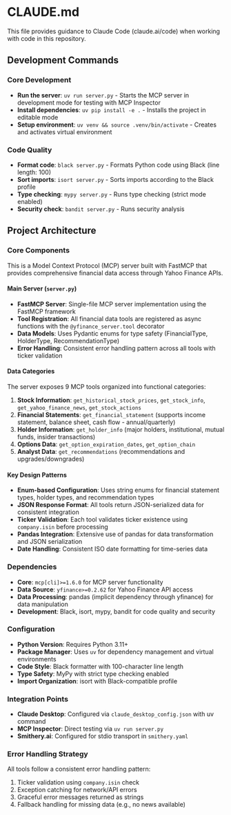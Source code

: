 # CLAUDE.md

This file provides guidance to Claude Code (claude.ai/code) when working with code in this repository.

## Development Commands

### Core Development
- **Run the server**: `uv run server.py` - Starts the MCP server in development mode for testing with MCP Inspector
- **Install dependencies**: `uv pip install -e .` - Installs the project in editable mode
- **Setup environment**: `uv venv && source .venv/bin/activate` - Creates and activates virtual environment

### Code Quality
- **Format code**: `black server.py` - Formats Python code using Black (line length: 100)
- **Sort imports**: `isort server.py` - Sorts imports according to the Black profile
- **Type checking**: `mypy server.py` - Runs type checking (strict mode enabled)
- **Security check**: `bandit server.py` - Runs security analysis

## Project Architecture

### Core Components
This is a Model Context Protocol (MCP) server built with FastMCP that provides comprehensive financial data access through Yahoo Finance APIs.

#### Main Server (`server.py`)
- **FastMCP Server**: Single-file MCP server implementation using the FastMCP framework
- **Tool Registration**: All financial data tools are registered as async functions with the `@yfinance_server.tool` decorator
- **Data Models**: Uses Pydantic enums for type safety (FinancialType, HolderType, RecommendationType)
- **Error Handling**: Consistent error handling pattern across all tools with ticker validation

#### Data Categories
The server exposes 9 MCP tools organized into functional categories:

1. **Stock Information**: `get_historical_stock_prices`, `get_stock_info`, `get_yahoo_finance_news`, `get_stock_actions`
2. **Financial Statements**: `get_financial_statement` (supports income statement, balance sheet, cash flow - annual/quarterly)
3. **Holder Information**: `get_holder_info` (major holders, institutional, mutual funds, insider transactions)
4. **Options Data**: `get_option_expiration_dates`, `get_option_chain`
5. **Analyst Data**: `get_recommendations` (recommendations and upgrades/downgrades)

#### Key Design Patterns
- **Enum-based Configuration**: Uses string enums for financial statement types, holder types, and recommendation types
- **JSON Response Format**: All tools return JSON-serialized data for consistent integration
- **Ticker Validation**: Each tool validates ticker existence using `company.isin` before processing
- **Pandas Integration**: Extensive use of pandas for data transformation and JSON serialization
- **Date Handling**: Consistent ISO date formatting for time-series data

### Dependencies
- **Core**: `mcp[cli]>=1.6.0` for MCP server functionality
- **Data Source**: `yfinance>=0.2.62` for Yahoo Finance API access
- **Data Processing**: pandas (implicit dependency through yfinance) for data manipulation
- **Development**: Black, isort, mypy, bandit for code quality and security

### Configuration
- **Python Version**: Requires Python 3.11+
- **Package Manager**: Uses `uv` for dependency management and virtual environments
- **Code Style**: Black formatter with 100-character line length
- **Type Safety**: MyPy with strict type checking enabled
- **Import Organization**: isort with Black-compatible profile

### Integration Points
- **Claude Desktop**: Configured via `claude_desktop_config.json` with uv command
- **MCP Inspector**: Direct testing via `uv run server.py`
- **Smithery.ai**: Configured for stdio transport in `smithery.yaml`

### Error Handling Strategy
All tools follow a consistent error handling pattern:
1. Ticker validation using `company.isin` check
2. Exception catching for network/API errors
3. Graceful error messages returned as strings
4. Fallback handling for missing data (e.g., no news available)